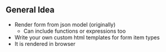 ##  General Idea
- Render form from json model (originally)
  - Can include functions or expressions too
- Write your own custom html templates for form item types
- It is rendered in browser
